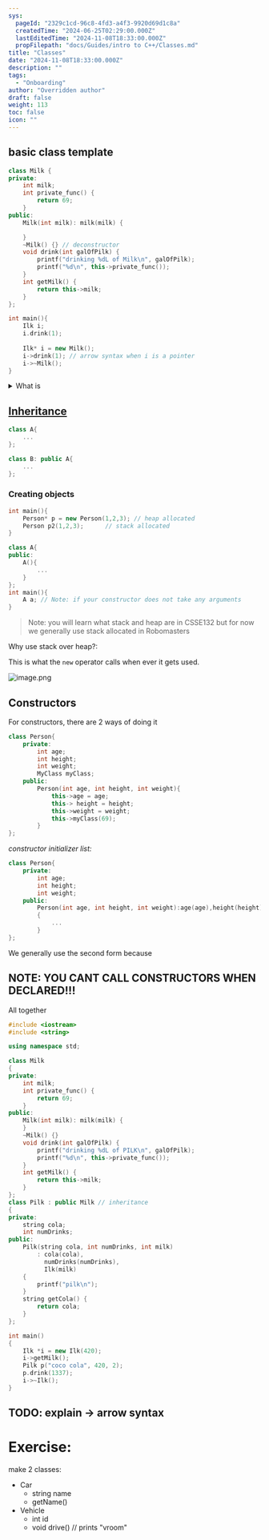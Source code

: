```yaml
---
sys:
  pageId: "2329c1cd-96c8-4fd3-a4f3-9920d69d1c8a"
  createdTime: "2024-06-25T02:29:00.000Z"
  lastEditedTime: "2024-11-08T18:33:00.000Z"
  propFilepath: "docs/Guides/intro to C++/Classes.md"
title: "Classes"
date: "2024-11-08T18:33:00.000Z"
description: ""
tags:
  - "Onboarding"
author: "Overridden author"
draft: false
weight: 113
toc: false
icon: ""
---
```


## basic class template

```cpp
class Milk {
private:
    int milk;
    int private_func() {
        return 69;
    }
public:
    Milk(int milk): milk(milk) {

    }
    ~Milk() {} // deconstructor
    void drink(int galOfPilk) {
        printf("drinking %dL of Milk\n", galOfPilk);
        printf("%d\n", this->private_func());
    }
    int getMilk() {
        return this->milk;
    }
};

int main(){
	Ilk i;
	i.drink(1);
	
	Ilk* i = new Milk();
	i->drink(1); // arrow syntax when i is a pointer
	i->~Milk();
}
```

<details>
      <summary>What is </summary>
       `~Milk()`is a [de-constructor](https://www.geeksforgeeks.org/destructors-c/#) (its basically like `free()` in c). Unlike Java or python, C++ is not garbage collected so when we make an object we have to also manually delete it. The computer does not magically make it go away when you are done with it.
  </details>

## [Inheritance](https://www.geeksforgeeks.org/inheritance-in-c/)

```cpp
class A{
	...
};

class B: public A{
	...
};
```

### Creating objects

```cpp
int main(){
	Person* p = new Person(1,2,3); // heap allocated
	Person p2(1,2,3);      // stack allocated
}
```

```cpp
class A{
public:
	A(){
		...
	}
};
int main(){
	A a; // Note: if your constructor does not take any arguments
}
```

> Note: you will learn what stack and heap are in CSSE132 but for now we generally use stack allocated in Robomasters

Why use stack over heap?:

This is what the `new` operator calls when ever it gets used.

![image.png](https://prod-files-secure.s3.us-west-2.amazonaws.com/d518164a-d88e-44d1-a4ee-3adb3bd8bce0/8d467fe6-7dca-43b2-bf68-418ff08e35d9/image.png?X-Amz-Algorithm=AWS4-HMAC-SHA256&X-Amz-Content-Sha256=UNSIGNED-PAYLOAD&X-Amz-Credential=ASIAZI2LB4663IO37FX5%2F20250505%2Fus-west-2%2Fs3%2Faws4_request&X-Amz-Date=20250505T220823Z&X-Amz-Expires=3600&X-Amz-Security-Token=IQoJb3JpZ2luX2VjEI7%2F%2F%2F%2F%2F%2F%2F%2F%2F%2FwEaCXVzLXdlc3QtMiJHMEUCIQDeNI9WD%2BAp04fpAYAF9X0amTkKF42J7ASl9cl0KESltAIgWn%2BkDWabxCNet3uBvmaNSZdOO9ublimkFzGOXk%2FdCYsq%2FwMINxAAGgw2Mzc0MjMxODM4MDUiDOycTJwDFZvhlEVVWCrcA%2Fyd9J2%2F59oAaJfMeYCjNlDkHdykrvwmlouS4Z7pVrvSxRhDTaQVFGjwH%2BwByMcR7XZYAyZlOHX%2FB5rIMhddIyeBEyCh%2Fs1OF6dN78B3lI00gYW8QcQlwsB7j9UKJmUpDMaKyx8mk%2FmDVQtCt%2BD4RUAvCIi7OCzsvKwKmh1D42mdivuctxohreHkxdYM9gjQA6WIhpS3BFlWQM1uqnjg%2Bppu2obhpjQ9pcBLt%2FQJwR%2Fftl6aZ9pBQnxQBl11bmE5QF%2BebkMtKXl04SXSSgx3UKsULuZIbGQ2wtvrM3riUnBQegTHBh5yVy0Vd9nM98Z0JvpGXS6vIaSNMdgL2Q3XJBIElE1lnNJZuCLZ8Gofh6WF3FFR1tOoFzjTND0%2FwarbcdnJUMBxTi2Q2mYmipIHiBk8rvGQSVhQBYL91wlzgGFZFg4A3zjKnv9wiD2yRLVovfTTcSIWwq%2FEdId%2FAFxPqm5wNJvWd%2F8pbHgetHglTqmhWZQKjVzq5DUwFgnlJRhfAzYxSL8kZUMCRK6VY3hmLaSLTvZWQGRBPTsF8RckbM8aOlXkzOX5hugLSR%2Fa39clNBt5dKxu%2BzNKED%2BDcvxn4YraUnkR38tDPDEc5Un204amfLrGbRphi6Al3B8hMJvl5MAGOqUBgcHMJTTBBOW3LP0jmzCE31dNYvrPqQUv%2BSHgI7oajcCuBTczY%2F78ib0P5mlzp6ogpS16G3TkVyIBhQ5Zs%2BURkHc4lV005oyblxb3zuplDnbzohO7TVCkNR%2F2oMjDVSQXC2tZ8UPjsY0%2FPDV8Hr1P8lpE6AMZCdrkS9clDiAlS4PrCfIFG5qJKPbUszrLPq6vHFhUu%2FFUphbSA7gJrHvBhjH4vt3K&X-Amz-Signature=3254efc2fe37f4f3c26ac64cbeb7f6cecd45e8222a2d5c3ce0e7268593b2cc82&X-Amz-SignedHeaders=host&x-id=GetObject)

## Constructors

For constructors, there are 2 ways of doing it

```cpp
class Person{
	private:
		int age;
		int height;
		int weight;
		MyClass myClass;
	public:
		Person(int age, int height, int weight){
			this->age = age;
			this-> height = height;
			this->weight = weight;
			this->myClass(69);
		}
};
```

 _constructor initializer list:_

```cpp
class Person{
	private:
		int age;
		int height;
		int weight;
	public:
		Person(int age, int height, int weight):age(age),height(height),weight(weight), myClass(69)
		{
			...
		}
};
```

We generally use the second form because

## NOTE: YOU CANT CALL CONSTRUCTORS WHEN DECLARED!!!

All together

```cpp
#include <iostream>
#include <string>

using namespace std;

class Milk
{
private:
    int milk;
    int private_func() {
        return 69;
    }
public:
    Milk(int milk): milk(milk) {
    }
    ~Milk() {}
    void drink(int galOfPilk) {
        printf("drinking %dL of PILK\n", galOfPilk);
        printf("%d\n", this->private_func());
    }
    int getMilk() {
        return this->milk;
    }
};
class Pilk : public Milk // inheritance
{
private:
    string cola;
    int numDrinks;
public:
    Pilk(string cola, int numDrinks, int milk)
        : cola(cola),
          numDrinks(numDrinks),
          Ilk(milk)
    {
        printf("pilk\n");
    }
    string getCola() {
        return cola;
    }
};

int main()
{
    Ilk *i = new Ilk(420);
    i->getMilk();
    Pilk p("coco cola", 420, 2);
    p.drink(1337);
    i->~Ilk();
}

```

## TODO: explain → arrow syntax

# Exercise:

make 2 classes:

- Car
	- string name
	- getName()
- Vehicle
	- int id
	- void drive() // prints "vroom"
